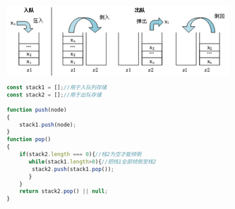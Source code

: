 
![](https://raw.githubusercontent.com/yuefei-su/My-DrawingBed/main/notes/20220315162145.png)

```js
const stack1 = [];//用于入队列存储
const stack2 = [];//用于出队存储

function push(node)
{
    stack1.push(node);
}
function pop()
{
    if(stack2.length === 0){//栈2为空才能倾倒
       while(stack1.length>0){//把栈1全部倾倒至栈2
        stack2.push(stack1.pop());
       }
    }
    return stack2.pop() || null;
}
```